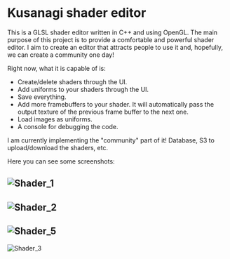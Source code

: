 # Kusanagi shader editor

This is a GLSL shader editor written in C++ and using OpenGL. The main purpose of this project is to provide a comfortable and powerful shader editor.
I aim to create an editor that attracts people to use it and, hopefully, we can create a community one day!

Right now, what it is capable of is:

- Create/delete shaders through the UI.
- Add uniforms to your shaders through the UI.
- Save everything.
- Add more framebuffers to your shader. It will automatically pass the output texture of the previous frame buffer to the next one.
- Load images as uniforms.
- A console for debugging the code.

I am currently implementing the "community" part of it! Database, S3 to upload/download the shaders, etc. 

Here you can see some screenshots:

![Shader_1](https://user-images.githubusercontent.com/107591581/173961888-8595a8cc-b134-4a5e-89f5-be8405e5a982.png)
---
![Shader_2](https://user-images.githubusercontent.com/107591581/173961893-d90b790d-d25a-417f-8d1a-5893967bdd05.png)
---
![Shader_5](https://user-images.githubusercontent.com/107591581/173961886-87c0c949-b2f4-4e21-8c81-193863051101.png)
---
![Shader_3](https://user-images.githubusercontent.com/107591581/173961882-305f1b5f-6e71-4c15-b7b6-d2c63bdfe88a.png)
